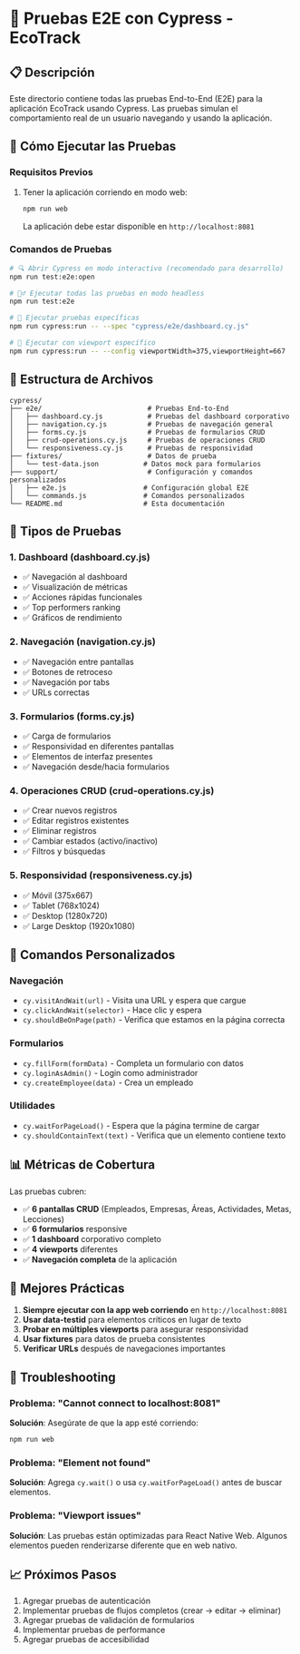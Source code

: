 # 🧪 Pruebas E2E con Cypress - EcoTrack

## 📋 Descripción

Este directorio contiene todas las pruebas End-to-End (E2E) para la aplicación EcoTrack usando Cypress. Las pruebas simulan el comportamiento real de un usuario navegando y usando la aplicación.

## 🚀 Cómo Ejecutar las Pruebas

### Requisitos Previos
1. Tener la aplicación corriendo en modo web:
   ```bash
   npm run web
   ```
   La aplicación debe estar disponible en `http://localhost:8081`

### Comandos de Pruebas

```bash
# 🔍 Abrir Cypress en modo interactivo (recomendado para desarrollo)
npm run test:e2e:open

# 🏃‍♂️ Ejecutar todas las pruebas en modo headless
npm run test:e2e

# 🎯 Ejecutar pruebas específicas
npm run cypress:run -- --spec "cypress/e2e/dashboard.cy.js"

# 📱 Ejecutar con viewport específico
npm run cypress:run -- --config viewportWidth=375,viewportHeight=667
```

## 📁 Estructura de Archivos

```
cypress/
├── e2e/                          # Pruebas End-to-End
│   ├── dashboard.cy.js           # Pruebas del dashboard corporativo
│   ├── navigation.cy.js          # Pruebas de navegación general
│   ├── forms.cy.js               # Pruebas de formularios CRUD
│   ├── crud-operations.cy.js     # Pruebas de operaciones CRUD
│   └── responsiveness.cy.js      # Pruebas de responsividad
├── fixtures/                     # Datos de prueba
│   └── test-data.json           # Datos mock para formularios
├── support/                      # Configuración y comandos personalizados
│   ├── e2e.js                   # Configuración global E2E
│   └── commands.js              # Comandos personalizados
└── README.md                    # Esta documentación
```

## 🧪 Tipos de Pruebas

### 1. **Dashboard (dashboard.cy.js)**
- ✅ Navegación al dashboard
- ✅ Visualización de métricas
- ✅ Acciones rápidas funcionales
- ✅ Top performers ranking
- ✅ Gráficos de rendimiento

### 2. **Navegación (navigation.cy.js)**
- ✅ Navegación entre pantallas
- ✅ Botones de retroceso
- ✅ Navegación por tabs
- ✅ URLs correctas

### 3. **Formularios (forms.cy.js)**
- ✅ Carga de formularios
- ✅ Responsividad en diferentes pantallas
- ✅ Elementos de interfaz presentes
- ✅ Navegación desde/hacia formularios

### 4. **Operaciones CRUD (crud-operations.cy.js)**
- ✅ Crear nuevos registros
- ✅ Editar registros existentes
- ✅ Eliminar registros
- ✅ Cambiar estados (activo/inactivo)
- ✅ Filtros y búsquedas

### 5. **Responsividad (responsiveness.cy.js)**
- ✅ Móvil (375x667)
- ✅ Tablet (768x1024)
- ✅ Desktop (1280x720)
- ✅ Large Desktop (1920x1080)

## 🔧 Comandos Personalizados

### Navegación
- `cy.visitAndWait(url)` - Visita una URL y espera que cargue
- `cy.clickAndWait(selector)` - Hace clic y espera
- `cy.shouldBeOnPage(path)` - Verifica que estamos en la página correcta

### Formularios
- `cy.fillForm(formData)` - Completa un formulario con datos
- `cy.loginAsAdmin()` - Login como administrador
- `cy.createEmployee(data)` - Crea un empleado

### Utilidades
- `cy.waitForPageLoad()` - Espera que la página termine de cargar
- `cy.shouldContainText(text)` - Verifica que un elemento contiene texto

## 📊 Métricas de Cobertura

Las pruebas cubren:
- ✅ **6 pantallas CRUD** (Empleados, Empresas, Áreas, Actividades, Metas, Lecciones)
- ✅ **6 formularios** responsive
- ✅ **1 dashboard** corporativo completo
- ✅ **4 viewports** diferentes
- ✅ **Navegación completa** de la aplicación

## 🎯 Mejores Prácticas

1. **Siempre ejecutar con la app web corriendo** en `http://localhost:8081`
2. **Usar data-testid** para elementos críticos en lugar de texto
3. **Probar en múltiples viewports** para asegurar responsividad
4. **Usar fixtures** para datos de prueba consistentes
5. **Verificar URLs** después de navegaciones importantes

## 🐛 Troubleshooting

### Problema: "Cannot connect to localhost:8081"
**Solución**: Asegúrate de que la app esté corriendo:
```bash
npm run web
```

### Problema: "Element not found"
**Solución**: Agrega `cy.wait()` o usa `cy.waitForPageLoad()` antes de buscar elementos.

### Problema: "Viewport issues"
**Solución**: Las pruebas están optimizadas para React Native Web. Algunos elementos pueden renderizarse diferente que en web nativo.

## 📈 Próximos Pasos

1. Agregar pruebas de autenticación
2. Implementar pruebas de flujos completos (crear → editar → eliminar)
3. Agregar pruebas de validación de formularios
4. Implementar pruebas de performance
5. Agregar pruebas de accesibilidad

